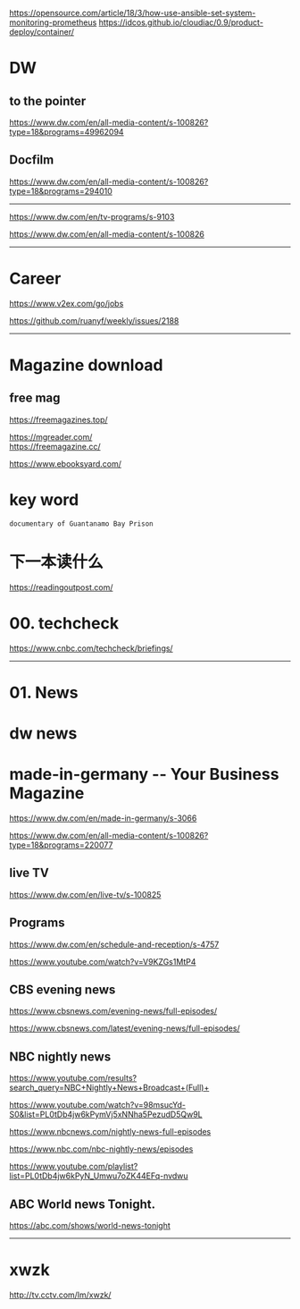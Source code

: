 https://opensource.com/article/18/3/how-use-ansible-set-system-monitoring-prometheus
https://idcos.github.io/cloudiac/0.9/product-deploy/container/



#  DW

##  to the pointer 
https://www.dw.com/en/all-media-content/s-100826?type=18&programs=49962094   

##  Docfilm
https://www.dw.com/en/all-media-content/s-100826?type=18&programs=294010   







---


https://www.dw.com/en/tv-programs/s-9103      

https://www.dw.com/en/all-media-content/s-100826    



---









#  Career

https://www.v2ex.com/go/jobs

https://github.com/ruanyf/weekly/issues/2188


---



# Magazine download
##  free mag
https://freemagazines.top/ 


https://mgreader.com/   
https://freemagazine.cc/   


https://www.ebooksyard.com/   




# key word

```
documentary of Guantanamo Bay Prison

```


#  下一本读什么   
https://readingoutpost.com/   


# 00. techcheck
https://www.cnbc.com/techcheck/briefings/     


---

#  01. News

# dw news



#    made-in-germany  --   Your Business Magazine


https://www.dw.com/en/made-in-germany/s-3066      

https://www.dw.com/en/all-media-content/s-100826?type=18&programs=220077    



## live TV 
https://www.dw.com/en/live-tv/s-100825   


##  Programs
https://www.dw.com/en/schedule-and-reception/s-4757

https://www.youtube.com/watch?v=V9KZGs1MtP4    

## CBS evening news
https://www.cbsnews.com/evening-news/full-episodes/    

https://www.cbsnews.com/latest/evening-news/full-episodes/


##  NBC nightly news

https://www.youtube.com/results?search_query=NBC+Nightly+News+Broadcast+(Full)+



https://www.youtube.com/watch?v=98msucYd-S0&list=PL0tDb4jw6kPymVj5xNNha5PezudD5Qw9L


https://www.nbcnews.com/nightly-news-full-episodes

https://www.nbc.com/nbc-nightly-news/episodes


https://www.youtube.com/playlist?list=PL0tDb4jw6kPyN_Umwu7oZK44EFq-nvdwu   



##  ABC World news Tonight. 

https://abc.com/shows/world-news-tonight     



---




#   xwzk


http://tv.cctv.com/lm/xwzk/   


